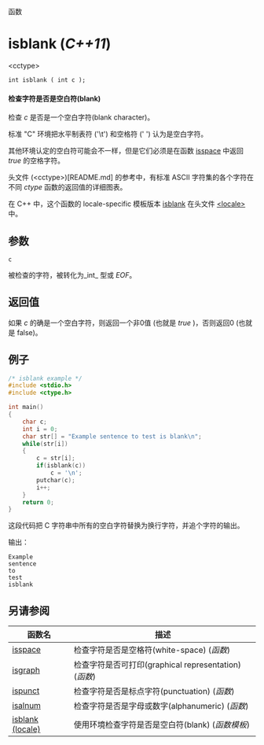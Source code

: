 函数

# isblank (_C++11_)

\<cctype\>

`int isblank ( int c );`

#### 检查字符是否是空白符(blank)

检查 _c_ 是否是一个空白字符(blank character)。

标准 "C" 环境把水平制表符 ('\t') 和空格符 (' ') 认为是空白字符。

其他环境认定的空白符可能会不一样，但是它们必须是在函数 [isspace](isspace.md) 中返回 _true_ 的空格字符。

头文件 (\<cctype\>)[README.md] 的参考中，有标准 ASCII 字符集的各个字符在不同 _ctype_ 函数的返回值的详细图表。

在 C++ 中，这个函数的 locale-specific 模板版本 [isblank](../../Other/locale/isblank.md) 在头文件 [\<locale\>](../../Other/locale/README.md)中。


## 参数

`c`

被检查的字符，被转化为_int_ 型或 _EOF_。


## 返回值
如果 _c_ 的确是一个空白字符，则返回一个非0值 (也就是 _true_ )，否则返回0 (也就是 false)。

## 例子

```cpp
/* isblank example */
#include <stdio.h>
#include <ctype.h>

int main()
{
	char c;
	int i = 0;
	char str[] = "Example sentence to test is blank\n";
	while(str[i])
	{
		c = str[i];
		if(isblank(c))
			c = '\n';
		putchar(c);
		i++;
	}
	return 0;
}
```
这段代码把 C 字符串中所有的空白字符替换为换行字符，并追个字符的输出。

输出：  
```
Example
sentence
to
test
isblank
```


## 另请参阅

函数名                | 描述
--------------------- | ----------------------------------------------------------------------------
[isspace](isspace.md) | 检查字符是否是空格符(white-space) (_函数_)
[isgraph](isgraph.md) | 检查字符是否可打印(graphical representation) (_函数_)
[ispunct](ispunct.md) | 检查字符是否是标点字符(punctuation) (_函数_)
[isalnum](isalnum.md) | 检查字符是否是字母或数字(alphanumeric) (_函数_)
[isblank (locale)](../../Other/locale/isblank.md) | 使用环境检查字符是否是空白符(blank) (_函数模板_)
